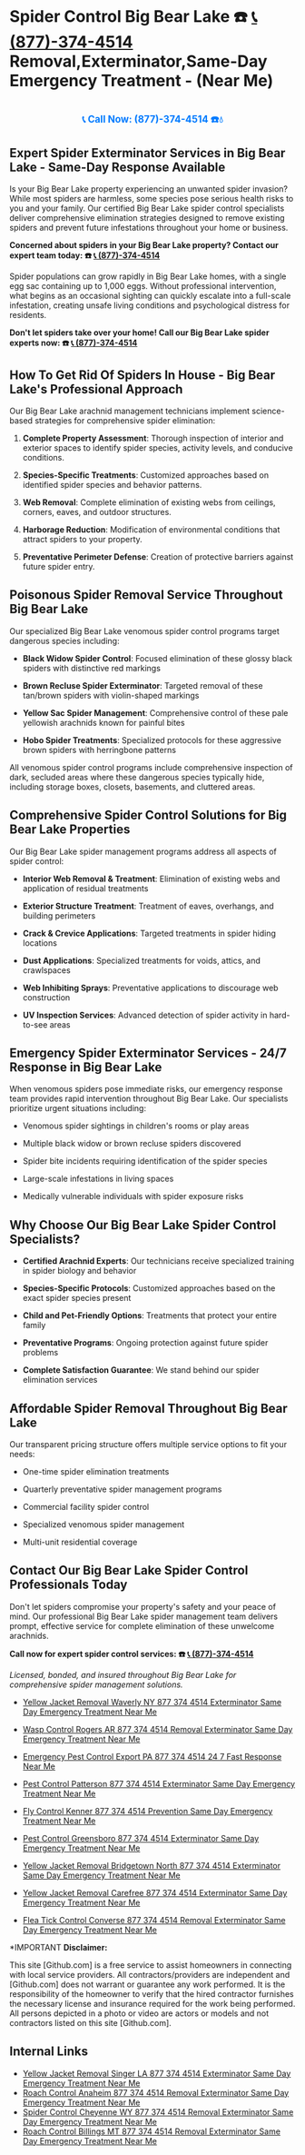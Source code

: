 # Spider Control Big Bear Lake ☎️ [📞 (877)-374-4514](https://pest-control-4514.netlify.app) Removal,Exterminator,Same-Day Emergency Treatment - (Near Me)
# 

<p align="center" style="font-size: 1.2em; font-weight: bold; margin: 20px 0;">
  <a href="https://pest-control-4514.netlify.app" target="_blank" style="color: #007BFF; text-decoration: none;">📞 Call Now: (877)-374-4514 ☎️💧</a>
</p>

## Expert Spider Exterminator Services in Big Bear Lake - Same-Day Response Available

Is your Big Bear Lake property experiencing an unwanted spider invasion? While most spiders are harmless, some species pose serious health risks to you and your family. Our certified Big Bear Lake spider control specialists deliver comprehensive elimination strategies designed to remove existing spiders and prevent future infestations throughout your home or business.

**Concerned about spiders in your Big Bear Lake property? Contact our expert team today: ☎️ [📞 (877)-374-4514](https://pest-control-4514.netlify.app)**

Spider populations can grow rapidly in Big Bear Lake homes, with a single egg sac containing up to 1,000 eggs. Without professional intervention, what begins as an occasional sighting can quickly escalate into a full-scale infestation, creating unsafe living conditions and psychological distress for residents.

**Don't let spiders take over your home! Call our Big Bear Lake spider experts now: ☎️ [📞 (877)-374-4514](https://pest-control-4514.netlify.app)**

## How To Get Rid Of Spiders In House - Big Bear Lake's Professional Approach

Our Big Bear Lake arachnid management technicians implement science-based strategies for comprehensive spider elimination:

1. **Complete Property Assessment**: Thorough inspection of interior and exterior spaces to identify spider species, activity levels, and conducive conditions.

2. **Species-Specific Treatments**: Customized approaches based on identified spider species and behavior patterns.

3. **Web Removal**: Complete elimination of existing webs from ceilings, corners, eaves, and outdoor structures.

4. **Harborage Reduction**: Modification of environmental conditions that attract spiders to your property.

5. **Preventative Perimeter Defense**: Creation of protective barriers against future spider entry.

## Poisonous Spider Removal Service Throughout Big Bear Lake

Our specialized Big Bear Lake venomous spider control programs target dangerous species including:

- **Black Widow Spider Control**: Focused elimination of these glossy black spiders with distinctive red markings

- **Brown Recluse Spider Exterminator**: Targeted removal of these tan/brown spiders with violin-shaped markings

- **Yellow Sac Spider Management**: Comprehensive control of these pale yellowish arachnids known for painful bites

- **Hobo Spider Treatments**: Specialized protocols for these aggressive brown spiders with herringbone patterns

All venomous spider control programs include comprehensive inspection of dark, secluded areas where these dangerous species typically hide, including storage boxes, closets, basements, and cluttered areas.

## Comprehensive Spider Control Solutions for Big Bear Lake Properties

Our Big Bear Lake spider management programs address all aspects of spider control:

- **Interior Web Removal & Treatment**: Elimination of existing webs and application of residual treatments

- **Exterior Structure Treatment**: Treatment of eaves, overhangs, and building perimeters

- **Crack & Crevice Applications**: Targeted treatments in spider hiding locations

- **Dust Applications**: Specialized treatments for voids, attics, and crawlspaces

- **Web Inhibiting Sprays**: Preventative applications to discourage web construction

- **UV Inspection Services**: Advanced detection of spider activity in hard-to-see areas

## Emergency Spider Exterminator Services - 24/7 Response in Big Bear Lake

When venomous spiders pose immediate risks, our emergency response team provides rapid intervention throughout Big Bear Lake. Our specialists prioritize urgent situations including:

- Venomous spider sightings in children's rooms or play areas

- Multiple black widow or brown recluse spiders discovered

- Spider bite incidents requiring identification of the spider species

- Large-scale infestations in living spaces

- Medically vulnerable individuals with spider exposure risks

## Why Choose Our Big Bear Lake Spider Control Specialists?

- **Certified Arachnid Experts**: Our technicians receive specialized training in spider biology and behavior

- **Species-Specific Protocols**: Customized approaches based on the exact spider species present

- **Child and Pet-Friendly Options**: Treatments that protect your entire family

- **Preventative Programs**: Ongoing protection against future spider problems

- **Complete Satisfaction Guarantee**: We stand behind our spider elimination services

## Affordable Spider Removal Throughout Big Bear Lake

Our transparent pricing structure offers multiple service options to fit your needs:

- One-time spider elimination treatments

- Quarterly preventative spider management programs

- Commercial facility spider control

- Specialized venomous spider management

- Multi-unit residential coverage

## Contact Our Big Bear Lake Spider Control Professionals Today

Don't let spiders compromise your property's safety and your peace of mind. Our professional Big Bear Lake spider management team delivers prompt, effective service for complete elimination of these unwelcome arachnids.

**Call now for expert spider control services: ☎️ [📞 (877)-374-4514](https://pest-control-4514.netlify.app)**

*Licensed, bonded, and insured throughout Big Bear Lake for comprehensive spider management solutions.*


- [Yellow Jacket Removal Waverly NY 877 374 4514 Exterminator Same Day Emergency Treatment Near Me](https://github.com/allyoucaneatsushiin/pest-control/blob/main/Yellow-Jacket-Removal-Waverly-NY-877-374-4514-Exterminator-Same-Day-Emergency-Treatment-Near-Me.md)
- [Wasp Control Rogers AR 877 374 4514 Removal Exterminator Same Day Emergency Treatment Near Me](https://github.com/allyoucaneatsushiin/pest-control/blob/main/Wasp-Control-Rogers-AR-877-374-4514-Removal-Exterminator-Same-Day-Emergency-Treatment-Near-Me.md)
- [Emergency Pest Control Export PA 877 374 4514 24 7 Fast Response Near Me](https://github.com/allyoucaneatsushiin/pest-control/blob/main/Emergency-Pest-Control-Export-PA-877-374-4514-24-7-Fast-Response-Near-Me.md)


- [Pest Control Patterson 877 374 4514 Exterminator Same Day Emergency Treatment Near Me](https://github.com/allyoucaneatsushiin/pest-control/blob/main/Pest-Control-Patterson-877-374-4514-Exterminator-Same-Day-Emergency-Treatment-Near-Me.md)
- [Fly Control Kenner 877 374 4514 Prevention Same Day Emergency Treatment Near Me](https://github.com/allyoucaneatsushiin/pest-control/blob/main/Fly-Control-Kenner-877-374-4514-Prevention-Same-Day-Emergency-Treatment-Near-Me.md)
- [Pest Control Greensboro 877 374 4514 Exterminator Same Day Emergency Treatment Near Me](https://github.com/allyoucaneatsushiin/pest-control/blob/main/Pest-Control-Greensboro-877-374-4514-Exterminator-Same-Day-Emergency-Treatment-Near-Me.md)


- [Yellow Jacket Removal Bridgetown North 877 374 4514 Exterminator Same Day Emergency Treatment Near Me](https://github.com/allyoucaneatsushiin/pest-control/blob/main/Yellow-Jacket-Removal-Bridgetown-North-877-374-4514-Exterminator-Same-Day-Emergency-Treatment-Near-Me.md)
- [Yellow Jacket Removal Carefree 877 374 4514 Exterminator Same Day Emergency Treatment Near Me](https://github.com/allyoucaneatsushiin/pest-control/blob/main/Yellow-Jacket-Removal-Carefree-877-374-4514-Exterminator-Same-Day-Emergency-Treatment-Near-Me.md)
- [Flea Tick Control Converse 877 374 4514 Removal Exterminator Same Day Emergency Treatment Near Me](https://github.com/allyoucaneatsushiin/pest-control/blob/main/Flea-Tick-Control-Converse-877-374-4514-Removal-Exterminator-Same-Day-Emergency-Treatment-Near-Me.md)


*IMPORTANT **Disclaimer:**  

This site [Github.com] is a free service to assist homeowners in connecting with local service providers. All contractors/providers are independent and [Github.com] does not warrant or guarantee any work performed. It is the responsibility of the homeowner to verify that the hired contractor furnishes the necessary license and insurance required for the work being performed. All persons depicted in a photo or video are actors or models and not contractors listed on this site [Github.com].


## Internal Links
- [Yellow Jacket Removal Singer LA 877 374 4514 Exterminator Same Day Emergency Treatment Near Me](https://github.com/allyoucaneatsushiin/pest-control/blob/main/Yellow-Jacket-Removal-Singer-LA-877-374-4514-Exterminator-Same-Day-Emergency-Treatment-Near-Me.md)
- [Roach Control Anaheim 877 374 4514 Removal Exterminator Same Day Emergency Treatment Near Me](https://github.com/allyoucaneatsushiin/pest-control/blob/main/Roach-Control-Anaheim-877-374-4514-Removal-Exterminator-Same-Day-Emergency-Treatment-Near-Me.md)
- [Spider Control Cheyenne WY 877 374 4514 Removal Exterminator Same Day Emergency Treatment Near Me](https://github.com/allyoucaneatsushiin/pest-control/blob/main/Spider-Control-Cheyenne-WY-877-374-4514-Removal-Exterminator-Same-Day-Emergency-Treatment-Near-Me.md)
- [Roach Control Billings MT 877 374 4514 Removal Exterminator Same Day Emergency Treatment Near Me](https://github.com/allyoucaneatsushiin/pest-control/blob/main/Roach-Control-Billings-MT-877-374-4514-Removal-Exterminator-Same-Day-Emergency-Treatment-Near-Me.md)
